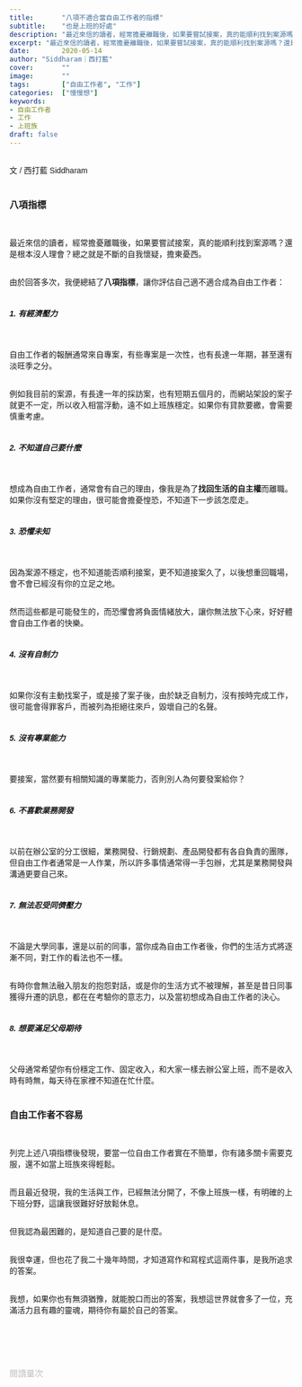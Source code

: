 ```yaml
---
title:       "八項不適合當自由工作者的指標"
subtitle:    "也是上班的好處"
description: "最近來信的讀者，經常擔憂離職後，如果要嘗試接案，真的能順利找到案源嗎？還是根本沒人理會？總之就是不斷的自我懷疑，擔東憂西。由於回答多次，我便總結了八項指標，讓你評估自己適不適合成為自由工作者..."
excerpt: "最近來信的讀者，經常擔憂離職後，如果要嘗試接案，真的能順利找到案源嗎？還是根本沒人理會？總之就是不斷的自我懷疑，擔東憂西。由於回答多次，我便總結了八項指標，讓你評估自己適不適合成為自由工作者..."
date:        2020-05-14
author: "Siddharam｜西打藍"
cover:       ""
image:       ""
tags:        ["自由工作者", "工作"]
categories:  ["慢慢想"]
keywords:
- 自由工作者
- 工作
- 上班族
draft: false
---
```


<article style="font-family: 'Noto Sans TC', '微軟正黑體', sans-serif; font-weight: 300;">

<br>文 / 西打藍 Siddharam<br><br>

<h3 class="article-h1-color">八項指標</h3><br>

最近來信的讀者，經常擔憂離職後，如果要嘗試接案，真的能順利找到案源嗎？還是根本沒人理會？總之就是不斷的自我懷疑，擔東憂西。<br><br>

由於回答多次，我便總結了<b>八項指標</b>，讓你評估自己適不適合成為自由工作者：<br><br>

<h5>1. 有經濟壓力</h5><br>

自由工作者的報酬通常來自專案，有些專案是一次性，也有長達一年期，甚至還有淡旺季之分。<br><br>

例如我目前的案源，有長達一年的採訪案，也有短期五個月的，而網站架設的案子就更不一定，所以收入相當浮動，遠不如上班族穩定。如果你有貸款要繳，會需要慎重考慮。<br><br>

<h5>2. 不知道自己要什麼<br></h5><br>

想成為自由工作者，通常會有自己的理由，像我是為了<b>找回生活的自主權</b>而離職。如果你沒有堅定的理由，很可能會擔憂惶恐，不知道下一步該怎麼走。<br><br>

<h5>3. 恐懼未知</h5><br>

因為案源不穩定，也不知道能否順利接案，更不知道接案久了，以後想重回職場，會不會已經沒有你的立足之地。<br><br>

然而這些都是可能發生的，而恐懼會將負面情緒放大，讓你無法放下心來，好好體會自由工作者的快樂。<br><br>

<h5>4. 沒有自制力</h5><br>

如果你沒有主動找案子，或是接了案子後，由於缺乏自制力，沒有按時完成工作，很可能會得罪客戶，而被列為拒絕往來戶，毀壞自己的名聲。<br><br>

<h5>5. 沒有專業能力</h5><br>

要接案，當然要有相關知識的專業能力，否則別人為何要發案給你？<br><br>

<h5>6. 不喜歡業務開發</h5><br>

以前在辦公室的分工很細，業務開發、行銷規劃、產品開發都有各自負責的團隊，但自由工作者通常是一人作業，所以許多事情通常得一手包辦，尤其是業務開發與溝通更要自己來。<br><br>

<h5>7. 無法忍受同儕壓力</h5><br>

不論是大學同事，還是以前的同事，當你成為自由工作者後，你們的生活方式將逐漸不同，對工作的看法也不一樣。<br><br>

有時你會無法融入朋友的抱怨對話，或是你的生活方式不被理解，甚至是昔日同事獲得升遷的訊息，都在在考驗你的意志力，以及當初想成為自由工作者的決心。<br><br>

<h5>8. 想要滿足父母期待</h5><br>

父母通常希望你有份穩定工作、固定收入，和大家一樣去辦公室上班，而不是收入時有時無，每天待在家裡不知道在忙什麼。<br><br>


<h3 class="article-h1-color">自由工作者不容易</h3><br>

列完上述八項指標後發現，要當一位自由工作者實在不簡單，你有諸多關卡需要克服，還不如當上班族來得輕鬆。<br><br>

而且最近發現，我的生活與工作，已經無法分開了，不像上班族一樣，有明確的上下班分野，這讓我很難好好放鬆休息。<br><br>

但我認為最困難的，是知道自己要的是什麼。<br><br>

我很幸運，但也花了我二十幾年時間，才知道寫作和寫程式這兩件事，是我所追求的答案。<br><br>

我想，如果你也有無須猶豫，就能脫口而出的答案，我想這世界就會多了一位，充滿活力且有趣的靈魂，期待你有屬於自己的答案。<br><br>


<br><br><br>

</article>

<div style="color: #bfbfbf; font-size: 15px;" id="busuanzi_container_page_pv">
  閱讀量<span id="busuanzi_value_page_pv"></span>次
</div>

<script src="../../js/post.js"></script>




